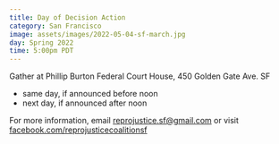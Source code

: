 ```yaml
---
title: Day of Decision Action
category: San Francisco
image: assets/images/2022-05-04-sf-march.jpg
day: Spring 2022
time: 5:00pm PDT
---
```


Gather at Phillip Burton Federal Court House, 450 Golden Gate Ave. SF

* same day, if announced before noon
* next day, if announced after noon

For more information, email [reprojustice.sf@gmail.com](mailto:reprojustice.sf@gmail.com) or visit [facebook.com/reprojusticecoalitionsf](https://www.facebook.com/reprojusticecoalitionsf)
